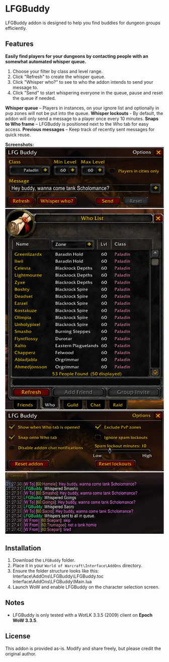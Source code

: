 # LFGBuddy

LFGBuddy addon is designed to help you find buddies for dungeon groups efficiently.

## Features

**Easily find players for your dungeons by contacting people with an somewhat automated whisper queue.**
1. Choose your filter by class and level range.
2. Click "Refresh" to create the whisper queue.
3. Click "Whisper who?" to see to who the addon intends to send your message to.
4. Click "Send" to start whispering everyone in the queue, pause and reset the queue if needed.

**Whisper queue** – Players in instances, on your ignore list and optionally in pvp zones will not be put into the queue.
**Whisper lockouts** - By default, the addon will only send a message to a player once every 10 minutes.
**Snaps to Who frame** – LFGBuddy is positioned next to the Who tab for easy access.
**Previous messages** – Keep track of recently sent messages for quick reuse.

**Screenshots:**  
![Main](images/lfgbuddy-mainwindow.png)
![Options](images/lfgbuddy-who.png)
![Whispers](images/lfgbuddy2.png)
![Whispers](images/lfgbuddy3.png)

## Installation

1. Download the `LFGBuddy` folder.
2. Place it in your `World of Warcraft\Interface\AddOns` directory.
3. Ensure the folder structure looks like this:
Interface\AddOns\LFGBuddy\LFGBuddy.toc
Interface\AddOns\LFGBuddy\Main.lua
4. Launch WoW and enable LFGBuddy on the character selection screen.

## Notes

- LFGBuddy is only tested with a WotLK 3.3.5 (2009) client on **Epoch WoW 3.3.5**.  

## License

This addon is provided as-is. Modify and share freely, but please credit the original author.

